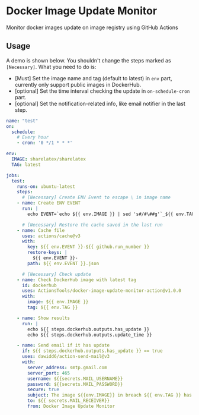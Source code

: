 # Docker Image Update Monitor
Monitor docker images update on image registry using GitHub Actions

## Usage
A demo is shown below. You shouldn't change the steps marked as `[Necessary]`. What you need to do is:
- [Must] Set the image name and tag (default to latest) in `env` part, currently only support public images in DockerHub.
- [optional] Set the time interval checking the update in `on-schedule-cron` part.
- [optional] Set the notification-related info, like email notifier in the last step.

```yaml
name: "test"
on:
  schedule:
    # Every hour
    - cron: '0 */1 * * *'

env:
  IMAGE: sharelatex/sharelatex
  TAG: latest

jobs:
  test:
    runs-on: ubuntu-latest
    steps:
      # [Necessary] Create ENV Event to escape \ in image name
    - name: Create ENV EVENT
      run: |
        echo EVENT=`echo ${{ env.IMAGE }} | sed 's#/#\##g'`_${{ env.TAG }} >> $GITHUB_ENV

      # [Necessary] Restore the cache saved in the last run
    - name: Cache file
      uses: actions/cache@v3
      with:
        key: ${{ env.EVENT }}-${{ github.run_number }}
        restore-keys: |
          ${{ env.EVENT }}-
        path: ${{ env.EVENT }}.json

      # [Necessary] Check update
    - name: Check DockerHub image with latest tag
      id: dockerhub
      uses: ActionsTools/docker-image-update-monitor-action@v1.0.0
      with:
        image: ${{ env.IMAGE }}
        tag: ${{ env.TAG }}

    - name: Show results
      run: |
        echo ${{ steps.dockerhub.outputs.has_update }}
        echo ${{ steps.dockerhub.outputs.update_time }}

    - name: Send email if it has update
      if: ${{ steps.dockerhub.outputs.has_update }} == true
      uses: dawidd6/action-send-mail@v3
      with:
        server_address: smtp.gmail.com
        server_port: 465
        username: ${{secrets.MAIL_USERNAME}}
        password: ${{secrets.MAIL_PASSWORD}}
        secure: true
        subject: The image ${{env.IMAGE}} in breach ${{ env.TAG }} has update
        to: ${{ secrets.MAIL_RECEIVER}}
        from: Docker Image Update Monitor
```